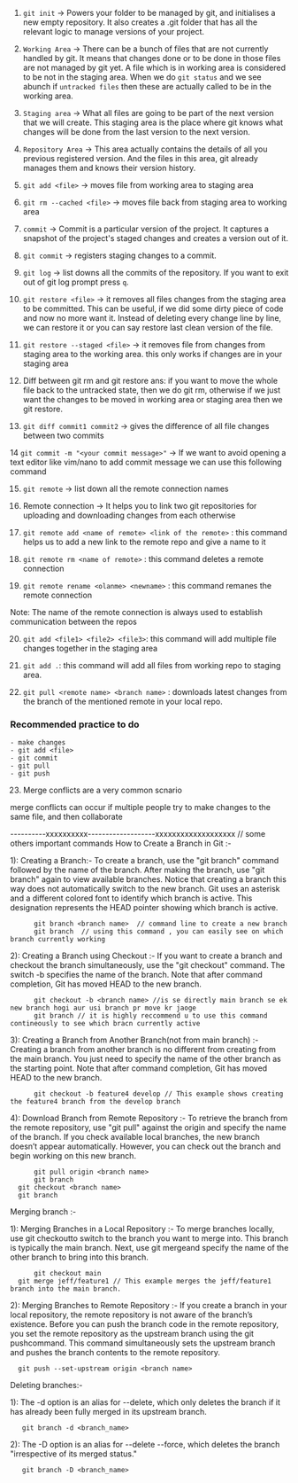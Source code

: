 1. `git init` -> Powers your folder to be managed by git, and initialises a new empty 
repository. It also creates a .git folder that has all the relevant logic to manage
versions of your project.


2. `Working Area` -> There can be a bunch of files that are not currently handled by git. 
It means that changes done or to be done in those files are not managed by git yet. A file 
which is in working area is considered to be not in the staging area. When we do `git status`
and we see abunch if `untracked files` then these are actually called to be in the working area.

3. `Staging area` -> What all files are going to be part of the next version that we will create.
This staging area is the place where git knows what changes will be done from the last version to
the next version.

4. `Repository Area` -> This area actually contains the details of all you previous registered version. 
And the files in this area, git already manages them and knows their version history. 


5. `git add <file>` -> moves file from working area to staging area

6. `git rm --cached <file>` -> moves file back from staging area to working area

7. `commit` -> Commit is a particular version of the project. It captures a snapshot of the project's staged
changes and creates a version out of it. 

8. `git commit` -> registers staging changes to a commit.

9. `git log` -> list downs all the commits of the repository. If you want to exit out of git log prompt
press `q`.

10. `git restore <file>` -> it removes all files changes from the staging area to be committed. This can
be useful, if we did some dirty piece of code and now no more want it. Instead of deleting every change 
line by line, we can restore it or you can say restore last clean version of the file. 

11. `git restore --staged <file>` -> it removes file from changes from staging area to the working area.
this only works if changes are in your staging area

12. Diff between git rm and git restore
ans: if you want to move the whole file back to the untracked state, then we do git rm, otherwise if we 
just want the changes to be moved in working area or staging area then we git restore.

13. `git diff commit1 commit2` -> gives the difference of all file changes between two commits

14 `git commit -m "<your commit message>"` -> If we want to avoid opening a text editor like vim/nano to 
add commit message we can use this following command

15. `git remote` -> list down all the remote connection names

16. Remote connection -> It helps you to link two git repositories for uploading and downloading changes
from each otherwise

17. `git remote add <name of remote> <link of the remote>` : this command helps us to add a new link to the
remote repo and give a name to it

18.  `git remote rm <name of remote>` : this command deletes a remote connection

19.  `git remote rename <olanme> <newname>` : this command remanes the remote connection

Note: The name of the remote connection is always used to establish communication between the repos

20. `git add <file1> <file2> <file3>`: this command will add multiple file changes together in the
staging area

21. `git add .`: this command will add all files from working repo to staging area.

22. `git pull <remote name> <branch name>` : downloads latest changes from the branch of the mentioned remote in your local repo.

### Recommended practice to do

    - make changes
    - git add <file>
    - git commit 
    - git pull
    - git push 
    
23. Merge conflicts are a very common scnario


merge conflicts can occur if multiple people try to make changes to the same file, and then collaborate 

----------xxxxxxxxxx-------------------xxxxxxxxxxxxxxxxxxx
// some others important commands
How to Create a Branch in Git :- 


1): Creating a Branch:- To create a branch, use the "git branch" command followed by the name of the branch. After making the branch, use "git branch" again to view available branches.
Notice that creating a branch this way does not automatically switch to the new branch. Git uses an asterisk and a different colored font to identify which branch is active. This designation represents the HEAD pointer showing which branch is active.

          git branch <branch name>  // command line to create a new branch 
          git branch  // using this command , you can easily see on which branch currently working 

2): Creating a Branch using Checkout :- If you want to create a branch and checkout the branch simultaneously, use the    "git checkout" command. The switch -b specifies the name of the branch. Note that after command completion, Git has moved HEAD to the new branch.

          git checkout -b <branch name> //is se directly main branch se ek new branch hogi aur usi branch pr move kr jaoge
          git branch // it is highly reccommend u to use this command contineously to see which bracn currently active 

3): Creating a Branch from Another Branch(not from main branch) :- Creating a branch from another branch is no different from creating from the main branch. You just need to specify the name of the other branch as the starting point. Note that after command completion, Git has moved HEAD to the new branch.

          git checkout -b feature4 develop // This example shows creating the feature4 branch from the develop branch

4): Download Branch from Remote Repository :- To retrieve the branch from the remote repository, use "git pull" against the origin and specify the name of the branch. If you check available local branches, the new branch doesn’t appear automatically. However, you can check out the branch and begin working on this new branch.
          
          git pull origin <branch name>
          git branch
	  git checkout <branch name>
	  git branch

Merging branch :-

1): Merging Branches in a Local Repository :- To merge branches locally, use git checkoutto switch to the branch you want to merge into. This branch is typically the main branch. Next, use git mergeand specify the name of the other branch to bring into this branch.

          git checkout main
	  git merge jeff/feature1 // This example merges the jeff/feature1 branch into the main branch.

2): Merging Branches to Remote Repository :- If you create a branch in your local repository, the remote repository is not aware of the branch’s existence. Before you can push the branch code in the remote repository, you set the remote repository as the upstream branch using the git pushcommand. This command simultaneously sets the upstream branch and pushes the branch contents to the remote repository.
	  
	  git push --set-upstream origin <branch name>


Deleting branches:- 

1): The -d option is an alias for --delete, which only deletes the branch if it has already been fully merged in its      upstream branch.

	   git branch -d <branch_name>

2): The -D option is an alias for --delete --force, which deletes the branch "irrespective of its merged status."

 	   git branch -D <branch_name> 

     


